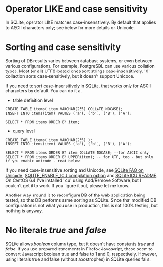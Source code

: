 

# Operator LIKE and case sensitivity #
In SQLite, operator LIKE matches case-insensitively. By default that applies to ASCII characters only; see below for more details on Unicode.

# Sorting and case sensitivity #

Sorting of DB results varies between database systems, or even between various configurations. For example, PostgreSQL can use various collation types. Most (or all) UTF8-based ones sort strings case-insensitively. 'C' collaction sorts case-sensitively, but it doesn't support Unicode.

If you need to sort case-insensitively in SQLite, that works only for ASCII characters by default. You can do it at
  * table definition level
```
CREATE TABLE items( item VARCHAR(255) COLLATE NOCASE);
INSERT INTO items(item) VALUES ('a'), ('b'), ('B'), ('A');

SELECT * FROM items ORDER BY item;
```
  * query level
```
CREATE TABLE items( item VARCHAR(255) );
INSERT INTO items(item) VALUES ('a'), ('b'), ('B'), ('A');

SELECT * FROM items ORDER BY item COLLATE NOCASE; --for ASCII only
SELECT * FROM items ORDER BY UPPER(item); -- for UTF, too - but only if you enable Unicode - read below
```

If you need case-insensitive sorting and Unicode, see [SQLite FAQ on Unicode](http://www.sqlite.org/faq.html#q18), [SQLITE\_ENABLE\_ICU compilation option](http://www.sqlite.org/compile.html#enable_icu) and [SQLite ICU README](http://www.sqlite.org/src/artifact?ci=trunk&filename=ext/icu/README.txt). On CentOS 6.4 I've installed 'icu' using Add/Remove Software, but I couldn't get it to work. If you figure it out, please let me know.

Another way around is to reconfigure DB of the web application being tested, so that DB performs same sorting as SQLite. Since that modified DB configuration is not what you use in production, this is not 100% testing, but nothing is anyway.

# No literals _true_ and _false_ #
SQLite allows _boolean_ column type, but it doesn't have constants _true_ and _false_. If you use prepared statements in Firefox Javascript, those seem to convert Javascript boolean true and false to 1 and 0, respectively. However, using literals true and false (without apostrophes) in SQLite queries fails.